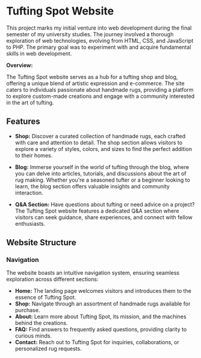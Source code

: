 # Tufting Spot Website



This project marks my initial venture into web development during the final semester of my university studies. The journey involved a thorough exploration of web technologies, evolving from HTML, CSS, and JavaScript to PHP. The primary goal was to experiment with and acquire fundamental skills in web development.

**Overview:**

The Tufting Spot website serves as a hub for a tufting shop and blog, offering a unique blend of artistic expression and e-commerce. The site caters to individuals passionate about handmade rugs, providing a platform to explore custom-made creations and engage with a community interested in the art of tufting.

## Features

- **Shop:** Discover a curated collection of handmade rugs, each crafted with care and attention to detail. The shop section allows visitors to explore a variety of styles, colors, and sizes to find the perfect addition to their homes.

- **Blog:** Immerse yourself in the world of tufting through the blog, where you can delve into articles, tutorials, and discussions about the art of rug making. Whether you're a seasoned tufter or a beginner looking to learn, the blog section offers valuable insights and community interaction.

- **Q&A Section:** Have questions about tufting or need advice on a project? The Tufting Spot website features a dedicated Q&A section where visitors can seek guidance, share experiences, and connect with fellow enthusiasts.

## Website Structure

### Navigation

The website boasts an intuitive navigation system, ensuring seamless exploration across different sections:

- **Home:** The landing page welcomes visitors and introduces them to the essence of Tufting Spot.
- **Shop:** Navigate through an assortment of handmade rugs available for purchase.
- **About:** Learn more about Tufting Spot, its mission, and the machines behind the creations.
- **FAQ:** Find answers to frequently asked questions, providing clarity to curious minds.
- **Contact:** Reach out to Tufting Spot for inquiries, collaborations, or personalized rug requests.


